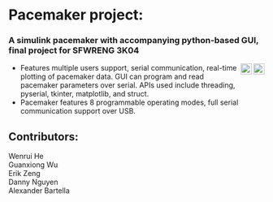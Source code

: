 # Pacemaker project:
### A simulink pacemaker with accompanying python-based GUI, final project for SFWRENG 3K04
[<img align="right" alt="Python" width="22px" src="https://upload.wikimedia.org/wikipedia/commons/thumb/c/c3/Python-logo-notext.svg/1024px-Python-logo-notext.svg.png" />][python-org] [<img align="right" alt="Simulink" width="22px" src="https://upload.wikimedia.org/wikipedia/commons/2/21/Matlab_Logo.png" />][simulink]
  - Features multiple users support, serial communication, real-time plotting of pacemaker data. GUI can program and read pacemaker parameters over serial. APIs used include threading, pyserial, tkinter, matplotlib, and struct.
  - Pacemaker features 8 programmable operating modes, full serial communication support over USB.

## Contributors:
Wenrui He <br/>
Guanxiong Wu <br/>
Erik Zeng <br/>
Danny Nguyen <br/>
Alexander Bartella <br/>



[python-org]: https://www.python.org/
[simulink]: https://www.mathworks.com/products/simulink.html
